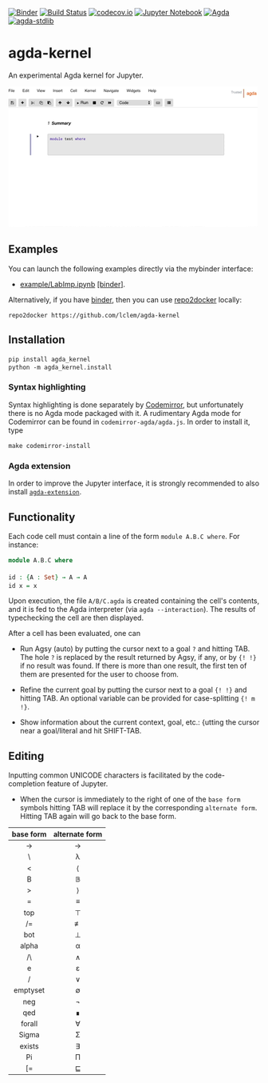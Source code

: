 [![Binder](https://mybinder.org/badge_logo.svg)](https://mybinder.org/v2/gh/lclem/agda-kernel/master)
[![Build Status](https://travis-ci.org/lclem/agda-kernel.svg)](https://travis-ci.org/lclem/agda-kernel)
[![codecov.io](https://codecov.io/github/lclem/agda-kernel/branch/master/graph/badge.svg)](https://codecov.io/github/lclem/agda-kernel)
[![Jupyter Notebook](https://img.shields.io/badge/jupyter-5.7.8-blue.svg)](https://github.com/jupyter/notebook/releases/tag/5.7.8)
[![Agda](https://img.shields.io/badge/agda-2.6.0-blue.svg)](https://github.com/agda/agda/releases/tag/v2.6.0)
[![agda-stdlib](https://img.shields.io/badge/agda--stdlib-1.0.1-blue.svg)](https://github.com/agda/agda-stdlib/releases/tag/v1.0.1)

# agda-kernel
An experimental Agda kernel for Jupyter.

![](demo/demo1.gif)

Examples
--------

You can launch the following examples directly via the mybinder interface:

<!-- - [example/Lab01.ipynb](https://github.com/lclem/agda-kernel/blob/master/example/Lab01.ipynb) [[binder]](https://mybinder.org/v2/gh/lclem/agda-kernel/master?filepath=/example/Lab01.ipynb).

- [example/Lab02.ipynb](https://github.com/lclem/agda-kernel/blob/master/example/Lab02.ipynb) [[binder]](https://mybinder.org/v2/gh/lclem/agda-kernel/master?filepath=/example/Lab02.ipynb).

- [example/Lab03.ipynb](https://github.com/lclem/agda-kernel/blob/master/example/Lab03.ipynb) [[binder]](https://mybinder.org/v2/gh/lclem/agda-kernel/master?filepath=/example/Lab03.ipynb).

-->

- [example/LabImp.ipynb](https://github.com/lclem/agda-kernel/blob/master/example/LabImp.ipynb) [[binder]](https://mybinder.org/v2/gh/lclem/agda-kernel/master?filepath=example/LabImp.ipynb).

Alternatively, if you have [binder](https://github.com/jupyterhub/binderhub),
then you can use [repo2docker](https://github.com/jupyter/repo2docker) locally:

    repo2docker https://github.com/lclem/agda-kernel

Installation
------------

    pip install agda_kernel
    python -m agda_kernel.install

### Syntax highlighting

Syntax highlighting is done separately by [Codemirror](https://codemirror.net/),
but unfortunately there is no Agda mode packaged with it.
A rudimentary Agda mode for Codemirror can be found in ``codemirror-agda/agda.js``.
In order to install it, type

    make codemirror-install
    
<!-- or follow the manual instructions below:
Let `dir` be the result of executing the following command

    pip show notebook | grep Location | cut -d ' ' -f 2

(It is something like ``/usr/local/lib/python3.7/site-packages``,
``~/anaconda3/lib/python3.7/site-packages``,
or  ``/usr/local/Cellar/jupyter/1.0.0_5/libexec/lib/python3.7/site-packages/``.)
Then, 

    mkdir -p dir/notebook/static/components/codemirror/mode/agda
    cp codemirror-agda/agda.js dir/notebook/static/components/codemirror/mode/agda
-->

### Agda extension

In order to improve the Jupyter interface,
it is strongly recommended to also install [`agda-extension`](https://github.com/lclem/jupyter_contrib_nbextensions).

Functionality
-------------

Each code cell must contain a line of the form ``module A.B.C where``.
For instance:

```agda
module A.B.C where

id : {A : Set} → A → A
id x = x
```

Upon execution, the file `A/B/C.agda` is created containing the cell's contents,
and it is fed to the Agda interpreter (via `agda --interaction`).
The results of typechecking the cell are then displayed.

After a cell has been evaluated, one can

- Run Agsy (auto) by putting the cursor next to a goal `?` and hitting TAB.
The hole `?` is replaced by the result returned by Agsy, if any,
or by `{! !}` if no result was found.
If there is more than one result, the first ten of them are presented for the user to choose from.

- Refine the current goal by putting the cursor next to a goal `{! !}` and hitting TAB.
An optional variable can be provided for case-splitting `{! m !}`.

- Show information about the current context, goal, etc.: {utting the cursor near a goal/literal and hit SHIFT-TAB.
<!--If the expression is in parentheses ``(...)``, then the cursor should be near one of the two parentheses.
If the expression is just a literal, then the cursor should be inside, or in the vicinity of the literal.

- Normalise a closed expression,
by putting the cursor near the expression and hitting TAB.
Expression localisation follows the same rules as in the previous point.
-->

Editing
-------

Inputting common UNICODE characters is facilitated by the code-completion feature of Jupyter.

- When the cursor is immediately to the right of one of the `base form` symbols
hitting TAB will replace it by the corresponding `alternate form`.
Hitting TAB again will go back to the base form.

| base form | alternate form |
|:---------:|:----------------:|
| -> | → |
| \ | λ |
| < | ⟨ |
| B | 𝔹 |
| > | ⟩ |
| = | ≡ |
| top | ⊤ |
| /= | ≢ |
| bot | ⊥ |
| alpha | α |
| /\ | ∧ |
| e | ε |
| \/ | ∨ |
| emptyset | ∅ |
| neg | ¬ |
| qed | ∎ |
| forall | ∀ |
| Sigma | Σ |
| exists | ∃ |
| Pi | Π |
| \[= | ⊑ |
